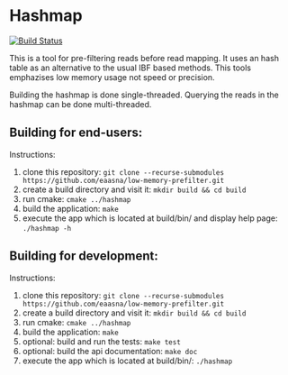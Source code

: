 # Hashmap

[![Build Status](https://github.com/seqan/app-template/workflows/App%20CI/badge.svg)](https://github.com/seqan/app-template/actions?query=branch%3Amaster+workflow%3A%22App+CI%22)

This is a tool for pre-filtering reads before read mapping. 
It uses an hash table as an alternative to the usual IBF based methods.
This tools emphazises low memory usage not speed or precision.

Building the hashmap is done single-threaded. Querying the reads in the hashmap can be done multi-threaded.


## Building for end-users:

Instructions:
1. clone this repository: `git clone --recurse-submodules https://github.com/eaasna/low-memory-prefilter.git`
3. create a build directory and visit it: `mkdir build && cd build`
4. run cmake: `cmake ../hashmap`
5. build the application: `make`
7. execute the app which is located at build/bin/ and display help page: `./hashmap -h`

## Building for development:

Instructions:
1. clone this repository: `git clone --recurse-submodules https://github.com/eaasna/low-memory-prefilter.git`
3. create a build directory and visit it: `mkdir build && cd build`
4. run cmake: `cmake ../hashmap`
5. build the application: `make`
6. optional: build and run the tests: `make test`
7. optional: build the api documentation: `make doc`
8. execute the app which is located at build/bin/: `./hashmap`
